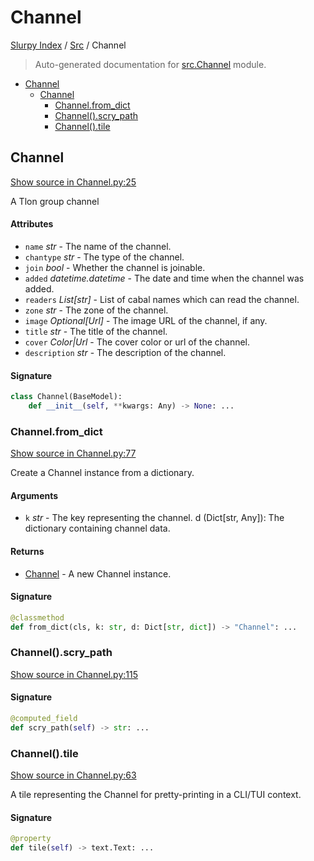 # Channel

[Slurpy Index](../README.md#slurpy-index) / [Src](./index.md#src) / Channel

> Auto-generated documentation for [src.Channel](https://github.com/litmus-ritten/slurpy/blob/main/src/Channel.py) module.

- [Channel](#channel)
  - [Channel](#channel-1)
    - [Channel.from_dict](#channelfrom_dict)
    - [Channel().scry_path](#channel()scry_path)
    - [Channel().tile](#channel()tile)

## Channel

[Show source in Channel.py:25](https://github.com/litmus-ritten/slurpy/blob/main/src/Channel.py#L25)

A Tlon group channel

#### Attributes

- `name` *str* - The name of the channel.
- `chantype` *str* - The type of the channel.
- `join` *bool* - Whether the channel is joinable.
- `added` *datetime.datetime* - The date and time when the channel was added.
- `readers` *List[str]* - List of cabal names which can read the channel.
- `zone` *str* - The zone of the channel.
- `image` *Optional[Url]* - The image URL of the channel, if any.
- `title` *str* - The title of the channel.
- `cover` *Color|Url* - The cover color or url of the channel.
- `description` *str* - The description of the channel.

#### Signature

```python
class Channel(BaseModel):
    def __init__(self, **kwargs: Any) -> None: ...
```

### Channel.from_dict

[Show source in Channel.py:77](https://github.com/litmus-ritten/slurpy/blob/main/src/Channel.py#L77)

Create a Channel instance from a dictionary.

#### Arguments

- `k` *str* - The key representing the channel.
d (Dict[str, Any]): The dictionary containing channel data.

#### Returns

- [Channel](#channel) - A new Channel instance.

#### Signature

```python
@classmethod
def from_dict(cls, k: str, d: Dict[str, dict]) -> "Channel": ...
```

### Channel().scry_path

[Show source in Channel.py:115](https://github.com/litmus-ritten/slurpy/blob/main/src/Channel.py#L115)

#### Signature

```python
@computed_field
def scry_path(self) -> str: ...
```

### Channel().tile

[Show source in Channel.py:63](https://github.com/litmus-ritten/slurpy/blob/main/src/Channel.py#L63)

A tile representing the Channel for pretty-printing in a CLI/TUI context.

#### Signature

```python
@property
def tile(self) -> text.Text: ...
```